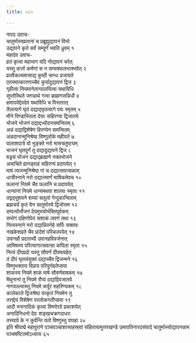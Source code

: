 ```yaml
---
title: ०६५

---
```

नारद उवाच-  
चातुर्मास्यव्रतानां च प्रब्रूह्युद्यापनं विभो  
उद्यापने कृते सर्वं सम्पूर्णं भवति ध्रुवम् १  
महादेव उवाच-  
व्रतं कृत्वा महाभाग यदि नोद्यापनं चरेत्  
यस्तु कर्त्ता कर्मणां स न सम्यक्फलभाक्भवेत् २  
व्रतवैकल्यमासाद्य कुष्ठी चान्धः प्रजायते  
एतस्मात्कारणाच्चैव कुर्यादुद्यापनं द्विज ३  
गृहीत्वा नियमानेतान्पालयित्वा यथाविधि  
सुप्तोत्थिते जगन्नाथे गत्वा ब्राह्मणसन्निधौ ४  
क्षमापयेद्देवदेवं यथाविधि च विस्तरात्  
तैलत्यागे घृतं दद्याद्घृतत्यागे पयः स्मृतम् ५  
मौने पिण्डास्तिला देयाः सहिरण्या द्विजातये  
भोजने भोजनं दद्याद्दध्योदनसमन्वितम् ६  
अन्नं दद्याद्विशेषेण हिरण्येन समन्वितम्  
अन्नदानान्मुनिश्रेष्ठ विष्णुलोके महीयते ७  
पालाशपात्रे यो भुङ्क्ते नरो मासचतुष्टयम्  
भाजनं घृतपूर्णं तु दद्यादुद्यापने द्विज ८  
षड्रसं भोजनं दद्याद्ब्राह्मणे नक्तभोजने  
अयाचिते ह्यनड्वाहं सहिरण्यं प्रदापयेत् ९  
माषं त्यजन्मुनिश्रेष्ठ गां च दद्यात्सवत्सकाम्  
धात्रीस्नाने नरो दद्यात्स्वर्णं माषिकमेवच १०  
फलानां नियमे चैव फलानि च प्रदापयेत्  
धान्यानां नियमे धान्यमथवा शालयः स्मृताः ११  
तद्वद्भूशयने शय्यां सतूलां गेन्दुकान्विताम्  
ब्रह्मचर्यं कृतं येन चातुर्मास्ये द्विजोत्तम १२  
दम्पत्योर्भोजनं देयमुभयोर्भक्तिपूर्वकम्  
सभोगं दक्षिणोपेतं सशाकं लवणं तथा १३  
नित्यस्नाने नरो दद्यान्निस्नेहे सर्पिः सक्तवः  
नखकेशव्रते चैव प्रादेशं परिकल्पयेत् १४  
उपानहौ प्रदातव्यौ उपानहविवर्जनात्  
आमिषस्य परित्यागात्सवत्सा कपिला स्मृता १५  
नित्यं दीपप्रदो यस्तु सौवर्णं दीपमावहेत्  
तं दीपं घृतसंयुक्तं दद्याच्चैव द्विजन्मने १६  
विष्णुभक्ताय विप्राय परिपूर्णव्रतेप्सया  
शाकस्य नियमे शाकं माषे सौवर्णमाषकम् १७  
मैथुनानां तु नियमे रौप्यं दद्याद्दिवजातये  
नागवल्ल्यास्तु नियमे कर्पूरं सहरिण्यकम् १८  
कालेकाले द्विजश्रेष्ठ यत्कृतं नियमेन तु  
तत्तद्देयं विशेषेण परलोकगतीप्सया १९  
आदौ स्नानादिकं कृत्वा विष्णोरग्रे प्रकाशयेत्  
अनादिनिधनो देवः शङ्खचक्रगदाधरः  
तस्याग्रे के न कुर्वन्ति यतो विष्णुस्तु पापहा २०  
इति श्रीपाद्मे महापुराणे पञ्चपञ्चाशत्साहस्र्यां संहितायामुत्तरखण्डे उमापतिनारदसंवादे चातुर्मास्योद्यापनन्नाम पञ्चषष्टितमोऽध्यायः ६५
